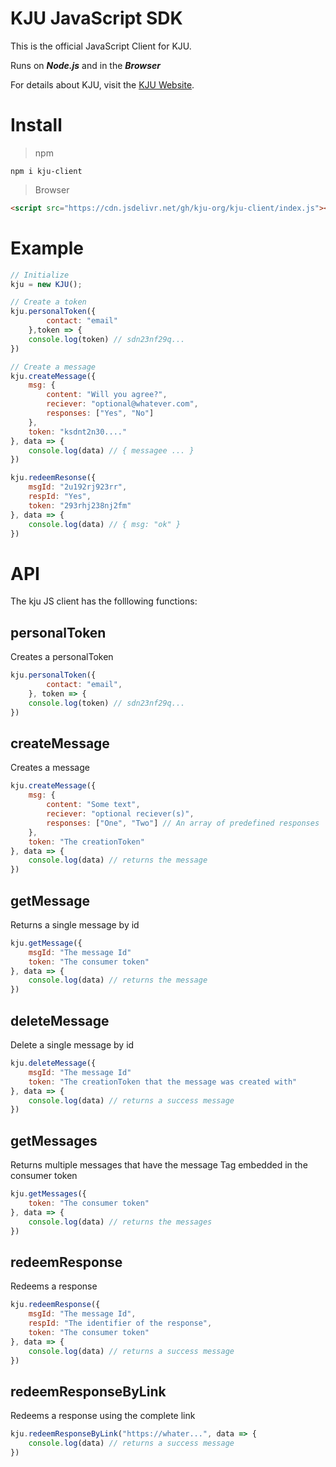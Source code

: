 # KJU JavaScript SDK
 
This is the official JavaScript Client for KJU. 

Runs on ***Node.js*** and in the ***Browser***

For details about KJU, visit the [KJU Website](https://kju-org.github.io).


# Install

> npm

```shell
npm i kju-client
```

> Browser

```html
<script src="https://cdn.jsdelivr.net/gh/kju-org/kju-client/index.js"></script>
```

# Example

```javascript
// Initialize
kju = new KJU();

// Create a token
kju.personalToken({
		contact: "email"
	},token => {
	console.log(token) // sdn23nf29q...
})

// Create a message
kju.createMessage({
	msg: {
		content: "Will you agree?",
		reciever: "optional@whatever.com",
		responses: ["Yes", "No"]
	},
	token: "ksdnt2n30...."
}, data => {
	console.log(data) // { messagee ... }
})

kju.redeemResonse({
	msgId: "2u192rj923rr",
	respId: "Yes",
	token: "293rhj238nj2fm"
}, data => {
	console.log(data) // { msg: "ok" }
})
```

# API

The kju JS client has the folllowing functions:

## personalToken

Creates a personalToken

```javascript
kju.personalToken({
		contact: "email",
	}, token => {
	console.log(token) // sdn23nf29q...
})
```

## createMessage

Creates a message

```javascript
kju.createMessage({
	msg: {
		content: "Some text",
		reciever: "optional reciever(s)",
		responses: ["One", "Two"] // An array of predefined responses
	},
	token: "The creationToken"
}, data => {
	console.log(data) // returns the message
})
```

## getMessage

Returns a single message by id

```javascript
kju.getMessage({
	msgId: "The message Id"
	token: "The consumer token"
}, data => {
	console.log(data) // returns the message
})
```

## deleteMessage

Delete a single message by id

```javascript
kju.deleteMessage({
	msgId: "The message Id"
	token: "The creationToken that the message was created with"
}, data => {
	console.log(data) // returns a success message
})
```

## getMessages

Returns multiple messages that have the message Tag embedded in the consumer token

```javascript
kju.getMessages({
	token: "The consumer token"
}, data => {
	console.log(data) // returns the messages
})
```

## redeemResponse

Redeems a response

```javascript
kju.redeemResponse({
	msgId: "The message Id",
	respId: "The identifier of the response",
	token: "The consumer token"
}, data => {
	console.log(data) // returns a success message
})
```

## redeemResponseByLink

Redeems a response using the complete link

```javascript
kju.redeemResponseByLink("https://whater...", data => {
	console.log(data) // returns a success message
})
```
